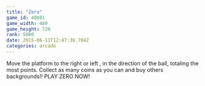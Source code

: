 ```yaml
---
title: "Zero"
game_id: 40081
game_width: 480
game_height: 720
rank: 5000
date: 2015-06-11T12:47:39.784Z
categories: arcade
---
```

Move the platform to the right or left , in the direction of the ball, totaling the most points. Collect as many coins as you can and buy others backgrounds!! PLAY ZERO NOW!